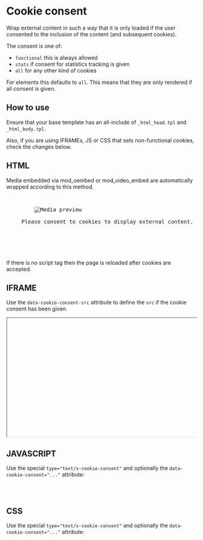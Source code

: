 
Cookie consent
==============

Wrap external content in such a way that it is only loaded if the user consented to the
inclusion of the content (and subsequent cookies).

The consent is one of:

 - `functional` this is always allowed
 - `stats` if consent for statistics tracking is given
 - `all` for any other kind of cookies

For elements this defaults to `all`. This means that they are only rendered if all consent is given.

How to use
----------

Ensure that your base template has an all-include of `_html_head.tpl` and `_html_body.tpl`.

Also, if you are using IFRAMEs, JS or CSS that sets non-functional cookies, check the changes below.

HTML
----

Media embedded via mod_oembed or  mod_video_embed are automatically wrapped according
to this method.

<pre>
<figure class="cookie-consent-preview do_cookie_consent mediaclass-..." data-cookie-consent="all">
    <img src="..." alt="Media preview">
    <figcaption>Please consent to cookies to display external content.</figcaption>
    <script type="text/x-cookie-consented">
        {% filter escape %}
        <iframe width="560" height="315" src="https://www.youtube.com/embed/IdIb5RPabjw" title="YouTube video player" frameborder="0" allow="accelerometer; autoplay; clipboard-write; encrypted-media; gyroscope; picture-in-picture" allowfullscreen></iframe>
        {% endfilter %}
    </script>
</figure>
</pre>

If there is no script tag then the page is reloaded after cookies are accepted.


IFRAME
------

Use the `data-cookie-consent-src` attribute to define the `src` if the cookie consent has been
given.

<pre>
<iframe width="560" height="315" data-cookie-consent-src="https://www.youtube.com/embed/...."></iframe>
</pre>


JAVASCRIPT
----------

Use the special `type="text/x-cookie-consent"` and optionally the `data-cookie-consent="..."` attribute:

<pre>
<script type="text/x-cookie-consent" data-cookie-consent="stats" src="https://..."></script>
</pre>


CSS
---

Use the special `type="text/x-cookie-consent"` and optionally the `data-cookie-consent="..."` attribute:

<pre>
<link type="text/x-cookie-consent" data-cookie-consent="stats" href="https://..."></script>
</pre>
